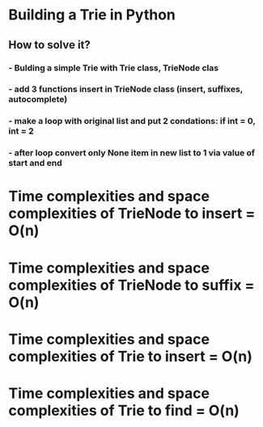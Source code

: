 # Building a Trie in Python
## How to solve it?
### - Bulding a simple Trie with Trie class, TrieNode clas
### - add 3 functions insert in TrieNode class (insert, suffixes, autocomplete)
### - make a loop with original list and put 2 condations: if int = 0, int = 2
### - after loop convert only None item in new list to 1 via value of start and end


# Time complexities and space complexities of TrieNode to insert = O(n)
# Time complexities and space complexities of TrieNode to suffix = O(n)

# Time complexities and space complexities of Trie to insert = O(n)
# Time complexities and space complexities of Trie to find = O(n)